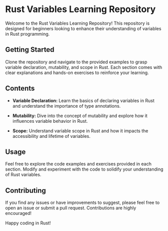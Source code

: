 # Rust Variables Learning Repository

Welcome to the Rust Variables Learning Repository! This repository is designed for beginners looking to enhance their understanding of variables in Rust programming. 

## Getting Started

Clone the repository and navigate to the provided examples to grasp variable declaration, mutability, and scope in Rust. Each section comes with clear explanations and hands-on exercises to reinforce your learning.

## Contents

- **Variable Declaration:** Learn the basics of declaring variables in Rust and understand the importance of type annotations.
  
- **Mutability:** Dive into the concept of mutability and explore how it influences variable behavior in Rust.

- **Scope:** Understand variable scope in Rust and how it impacts the accessibility and lifetime of variables.

## Usage

Feel free to explore the code examples and exercises provided in each section. Modify and experiment with the code to solidify your understanding of Rust variables.

## Contributing

If you find any issues or have improvements to suggest, please feel free to open an issue or submit a pull request. Contributions are highly encouraged!

Happy coding in Rust!
